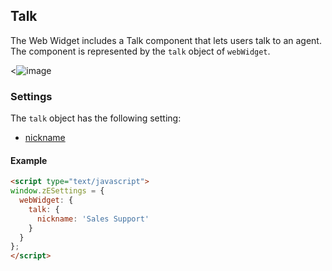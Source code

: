 ## Talk

The Web Widget includes a Talk component that lets users talk to an agent. The component is represented by the `talk` object of `webWidget`.

<![image](https://zen-marketing-documentation.s3.amazonaws.com/docs/en/web-widget/talkWidget.png)


### Settings

The `talk` object has the following setting:

* [nickname](./settings#nickname)

<a name="example-talk-settings"></a>
#### Example

```html
<script type="text/javascript">
window.zESettings = {
  webWidget: {
    talk: {
      nickname: 'Sales Support'
    }
  }
};
</script>
```
